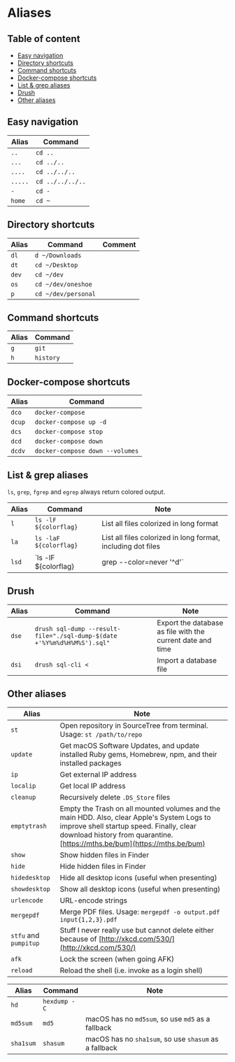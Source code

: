 # Aliases

## Table of content <!-- omit in toc -->

- [Easy navigation](#easy-navigation)
- [Directory shortcuts](#directory-shortcuts)
- [Command shortcuts](#command-shortcuts)
- [Docker-compose shortcuts](#docker-compose-shortcuts)
- [List & grep aliases](#list--grep-aliases)
- [Drush](#drush)
- [Other aliases](#other-aliases)

## Easy navigation

| Alias | Command |
| ------ | ------ |
| `..` | `cd ..` |
| `...` | `cd ../..` |
| `....` | `cd ../../..` |
| `.....` | `cd ../../../..` |
| `-` | `cd -` |
| `home` | `cd ~` |

## Directory shortcuts

| Alias | Command | Comment |
| ------ | ------ | ------ |
| `dl` | `d ~/Downloads` |
| `dt` | `cd ~/Desktop` |
| `dev` | `cd ~/dev` |
| `os` | `cd ~/dev/oneshoe` |
| `p` | `cd ~/dev/personal` |

## Command shortcuts

| Alias | Command |
| ------ | ------ |
| `g` | `git` |
| `h` | `history` |

## Docker-compose shortcuts

| Alias | Command |
| ------ | ------ |
| `dco` | `docker-compose` |
| `dcup` | `docker-compose up -d` |
| `dcs` | `docker-compose stop` |
| `dcd` | `docker-compose down` |
| `dcdv` | `docker-compose down --volumes` |

## List & grep aliases

`ls`, `grep`, `fgrep` and `egrep` always return colored output.

| Alias | Command | Note |
| ------ | ------ | ------ |
| `l` | `ls -lF ${colorflag}` | List all files colorized in long format |
| `la` | `ls -laF ${colorflag}` | List all files colorized in long format, including dot files |
| `lsd` | `ls -lF ${colorflag} | grep --color=never '^d'` | List only directories |

## Drush

| Alias | Command | Note |
| ------ | ------ | ------ |
| `dse` | `drush sql-dump --result-file="./sql-dump-$(date +'%Y%m%d%H%M%S').sql"` | Export the database as file with the current date and time |
| `dsi` | `drush sql-cli <` | Import a database file |

## Other aliases

| Alias | Note |
| ------ | ------ |
| `st` |  Open repository in SourceTree from terminal. Usage: `st /path/to/repo` |
| `update` | Get macOS Software Updates, and update installed Ruby gems, Homebrew, npm, and their installed packages |
| `ip` | Get external IP address |
| `localip` | Get local IP address |
| `cleanup` | Recursively delete `.DS_Store` files |
| `emptytrash` | Empty the Trash on all mounted volumes and the main HDD. Also, clear Apple's System Logs to improve shell startup speed. Finally, clear download history from quarantine. [https://mths.be/bum](https://mths.be/bum) |
| `show` | Show hidden files in Finder |
| `hide` | Hide hidden files in Finder |
| `hidedesktop` | Hide all desktop icons (useful when presenting) |
| `showdesktop` | Show all desktop icons (useful when presenting) |
| `urlencode` | URL-encode strings |
| `mergepdf` | Merge PDF files. Usage: `mergepdf -o output.pdf input{1,2,3}.pdf` |
| `stfu` and `pumpitup` | Stuff I never really use but cannot delete either because of [http://xkcd.com/530/](http://xkcd.com/530/) |
| `afk` | Lock the screen (when going AFK) |
| `reload` | Reload the shell (i.e. invoke as a login shell) |

| Alias | Command | Note |
| ------ | ------ | ------ |
| `hd` | `hexdump -C` | |
| `md5sum` | `md5` | macOS has no `md5sum`, so use `md5` as a fallback |
| `sha1sum` | `shasum` | macOS has no `sha1sum`, so use `shasum` as a fallback |
